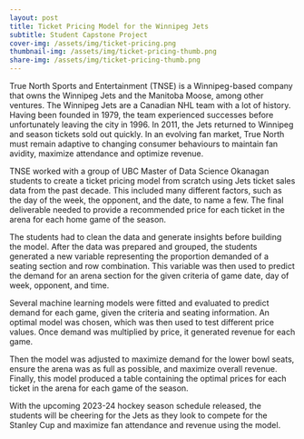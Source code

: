 ```yaml
---
layout: post
title: Ticket Pricing Model for the Winnipeg Jets
subtitle: Student Capstone Project
cover-img: /assets/img/ticket-pricing.png
thumbnail-img: /assets/img/ticket-pricing-thumb.png
share-img: /assets/img/ticket-pricing-thumb.png
---
```


True North Sports and Entertainment (TNSE) is a Winnipeg-based company that owns the Winnipeg Jets and the Manitoba Moose, among other ventures. The Winnipeg Jets are a Canadian NHL team with a lot of history. Having been founded in 1979, the team experienced successes before unfortunately leaving the city in 1996. In 2011, the Jets returned to Winnipeg and season tickets sold out quickly. In an evolving fan market, True North must remain adaptive to changing consumer behaviours to maintain fan avidity, maximize attendance and optimize revenue.  

TNSE worked with a group of UBC Master of Data Science Okanagan students to create a ticket pricing model from scratch using Jets ticket sales data from the past decade. This included many different factors, such as the day of the week, the opponent, and the date, to name a few. The final deliverable needed to provide a recommended price for each ticket in the arena for each home game of the season. 

The students had to clean the data and generate insights before building the model. After the data was prepared and grouped, the students generated a new variable representing the proportion demanded of a seating section and row combination. This variable was then used to predict the demand for an arena section for the given criteria of game date, day of week, opponent, and time. 

Several machine learning models were fitted and evaluated to predict demand for each game, given the criteria and seating information. An optimal model was chosen, which was then used to test different price values. Once demand was multiplied by price, it generated revenue for each game. 

Then the model was adjusted to maximize demand for the lower bowl seats, ensure the arena was as full as possible, and maximize overall revenue. Finally, this model produced a table containing the optimal prices for each ticket in the arena for each game of the season. 

With the upcoming 2023-24 hockey season schedule released, the students will be cheering for the Jets as they look to compete for the Stanley Cup and maximize fan attendance and revenue using the model.
